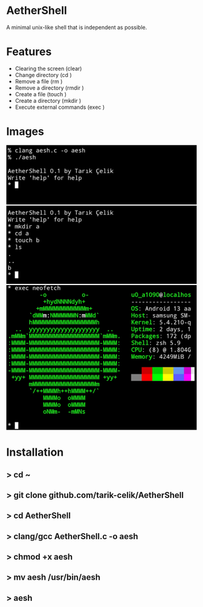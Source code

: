 # AetherShell

A minimal unix-like shell
that is independent as possible.

# Features

* Clearing the screen (clear)
* Change directory (cd <dirname>)
* Remove a file (rm <filename>)
* Remove a directory (rmdir <dirname>)
* Create a file (touch <filename>)
* Create a directory (mkdir <dirname>)
* Execute external commands (exec <name>)

# Images

![alt image](https://github.com/tarik-celik/AetherShell/blob/main/Screenshot_20231219_093735_Termux.jpg)
![alt image](https://github.com/tarik-celik/AetherShell/blob/main/Screenshot_20231219_093750_Termux.jpg)
![alt image](https://github.com/tarik-celik/AetherShell/blob/main/Screenshot_20231219_093757_Termux.jpg)

# Installation

## > cd ~
## > git clone github.com/tarik-celik/AetherShell
## > cd AetherShell
## > clang/gcc AetherShell.c -o aesh
## > chmod +x aesh
## > mv aesh /usr/bin/aesh
## > aesh
